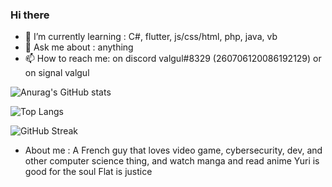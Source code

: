 ### Hi there





- 🌱 I’m currently learning : C#, flutter, js/css/html, php, java, vb
- 💬 Ask me about : anything
- 📫 How to reach me: on discord valgul#8329 (260706120086192129) or on signal valgul


![Anurag's GitHub stats](https://github-readme-stats.vercel.app/api?username=valgulnecron&show_icons=true&theme=radical&count_private=true&border_radius=50)

![Top Langs](https://github-readme-stats.vercel.app/api/top-langs/?username=valgulnecron&layout=compact&theme=radical&border_radius=50)

![GitHub Streak](https://github-readme-streak-stats.herokuapp.com?user=ValgulNecron&theme=radical&border_radius=50)

- About me : 
A French guy that loves video game, cybersecurity, dev, and other computer science thing, and watch manga and read anime
Yuri is good for the soul
Flat is justice



